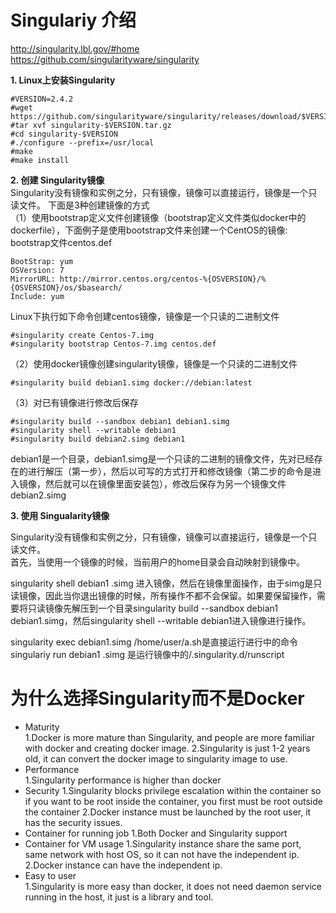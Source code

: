 # Singulariy 介绍
http://singularity.lbl.gov/#home  
https://github.com/singularityware/singularity  

**1. Linux上安装Singularity**  
```
#VERSION=2.4.2
#wget https://github.com/singularityware/singularity/releases/download/$VERSION/singularity-$VERSION.tar.gz
#tar xvf singularity-$VERSION.tar.gz
#cd singularity-$VERSION
#./configure --prefix=/usr/local
#make
#make install
```

**2. 创建 Singularity镜像**   
Singularity没有镜像和实例之分，只有镜像，镜像可以直接运行，镜像是一个只读文件。 下面是3种创建镜像的方式    
（1）使用bootstrap定义文件创建镜像（bootstrap定义文件类似docker中的dockerfile），下面例子是使用bootstrap文件来创建一个CentOS的镜像:   
bootstrap文件centos.def
```
BootStrap: yum
OSVersion: 7
MirrorURL: http://mirror.centos.org/centos-%{OSVERSION}/%{OSVERSION}/os/$basearch/
Include: yum
```
Linux下执行如下命令创建centos镜像，镜像是一个只读的二进制文件
```
#singularity create Centos-7.img
#singularity bootstrap Centos-7.img centos.def
```
（2）使用docker镜像创建singularity镜像，镜像是一个只读的二进制文件

```
#singularity build debian1.simg docker://debian:latest
```
（3）对已有镜像进行修改后保存
```
#singularity build --sandbox debian1 debian1.simg
#singularity shell --writable debian1
#singularity build debian2.simg debian1
```
debian1是一个目录，debian1.simg是一个只读的二进制的镜像文件，先对已经存在的进行解压（第一步），然后以可写的方式打开和修改镜像（第二步的命令是进入镜像，然后就可以在镜像里面安装包），修改后保存为另一个镜像文件debian2.simg   

**3. 使用 Singualarity镜像**   

Singularity没有镜像和实例之分，只有镜像，镜像可以直接运行，镜像是一个只读文件。   
首先，当使用一个镜像的时候，当前用户的home目录会自动映射到镜像中。    

singularity shell debian1 .simg 进入镜像，然后在镜像里面操作，由于simg是只读镜像，因此当你退出镜像的时候，所有操作不都不会保留。如果要保留操作，需要将只读镜像先解压到一个目录singularity build --sandbox debian1 debian1.simg，然后singularity shell --writable debian1进入镜像进行操作。    

singularity exec debian1.simg /home/user/a.sh是直接运行进行中的命令    
singulariy run debian1 .simg 是运行镜像中的/.singularity.d/runscript    
    

# 为什么选择Singularity而不是Docker
- Maturity	
1.Docker is more mature than Singularity, and people are more familiar with docker and creating docker image.
2.Singularity is just 1-2 years old,  it can convert the docker image to singularity image to use.
- Performance	
1.Singularity performance is higher than docker
- Security
1.Singularity blocks privilege escalation within the container so if you want to be root inside the container, you first must be root outside the container
2.Docker instance must be launched by the root user, it has the security issues.
- Container for running job	
1.Both Docker and Singularity  support
- Container for VM usage
1.Singularity instance share the same port, same network with host OS, so it can not have the independent ip.   
2.Docker instance can have the independent ip.   
- Easy to user	
1.Singularity is more easy than docker, it does not need daemon service running in the host, it just is a library and tool.

 
